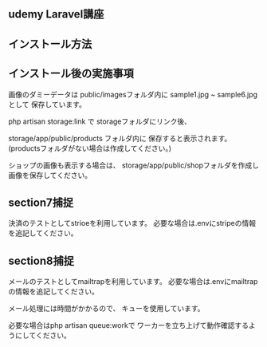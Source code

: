 ## udemy Laravel講座

## インストール方法

## インストール後の実施事項

画像のダミーデータは
public/imagesフォルダ内に
sample1.jpg ~ sample6.jpgとして
保存しています。

php artisan storage:link で
storageフォルダにリンク後、

storage/app/public/products フォルダ内に
保存すると表示されます。
(productsフォルダがない場合は作成してください。)

ショップの画像も表示する場合は、
storage/app/public/shopフォルダを作成し
画像を保存してください。

## section7捕捉

決済のテストとしてstrioeを利用しています。
必要な場合は.envにstripeの情報を追記してください。

## section8捕捉

メールのテストとしてmailtrapを利用しています。
必要な場合は.envにmailtrapの情報を追記してください。

メール処理には時間がかかるので、
キューを使用しています。

必要な場合はphp artisan queue:workで
ワーカーを立ち上げて動作確認するようにしてください。